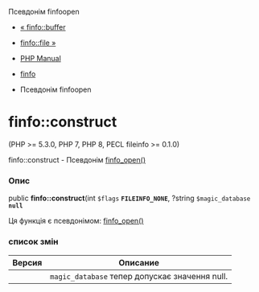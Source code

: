 Псевдонім finfoopen

-   [« finfo::buffer](finfo.buffer.html)
    
-   [finfo::file »](finfo.file.html)
    
-   [PHP Manual](index.html)
    
-   [finfo](class.finfo.html)
    
-   Псевдонім finfoopen
    

# finfo::construct

(PHP >= 5.3.0, PHP 7, PHP 8, PECL fileinfo >= 0.1.0)

finfo::construct - Псевдонім [finfo\_open()](function.finfo-open.html)

### Опис

public **finfo::construct**(int `$flags` **`FILEINFO_NONE`**, ?string `$magic_database` **`null`**

Ця функція є псевдонімом: [finfo\_open()](function.finfo-open.html)

### список змін

| Версия | Описание |
| --- | --- |
|  | `magic_database` тепер допускає значення null. |
